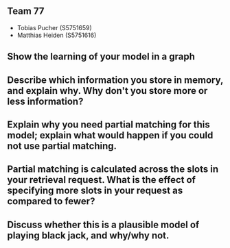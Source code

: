 ## Team 77
- Tobias Pucher (S5751659)
- Matthias Heiden (S5751616)

## Show the learning of your model in a graph

## Describe which information you store in memory, and explain why. Why don't you store more or less information?

## Explain why you need partial matching for this model; explain what would happen if you could not use partial matching.

## Partial matching is calculated across the slots in your retrieval request. What is the effect of specifying more slots in your request as compared to fewer?

## Discuss whether this is a plausible model of playing black jack, and why/why not.
